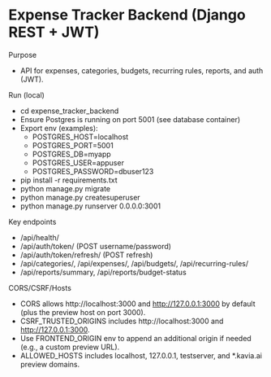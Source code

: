 # Expense Tracker Backend (Django REST + JWT)

Purpose
- API for expenses, categories, budgets, recurring rules, reports, and auth (JWT).

Run (local)
- cd expense_tracker_backend
- Ensure Postgres is running on port 5001 (see database container)
- Export env (examples):
  - POSTGRES_HOST=localhost
  - POSTGRES_PORT=5001
  - POSTGRES_DB=myapp
  - POSTGRES_USER=appuser
  - POSTGRES_PASSWORD=dbuser123
- pip install -r requirements.txt
- python manage.py migrate
- python manage.py createsuperuser
- python manage.py runserver 0.0.0.0:3001

Key endpoints
- /api/health/
- /api/auth/token/ (POST username/password)
- /api/auth/token/refresh/ (POST refresh)
- /api/categories/, /api/expenses/, /api/budgets/, /api/recurring-rules/
- /api/reports/summary, /api/reports/budget-status

CORS/CSRF/Hosts
- CORS allows http://localhost:3000 and http://127.0.0.1:3000 by default (plus the preview host on port 3000).
- CSRF_TRUSTED_ORIGINS includes http://localhost:3000 and http://127.0.0.1:3000.
- Use FRONTEND_ORIGIN env to append an additional origin if needed (e.g., a custom preview URL).
- ALLOWED_HOSTS includes localhost, 127.0.0.1, testserver, and *.kavia.ai preview domains.
